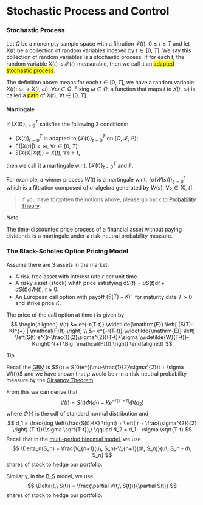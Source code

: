 # Stochastic Process and Control

### Stochastic Process
Let $\Omega$ be a nonempty sample space with a filtration $\mathcal{F}(t)$, $0\leqslant t\leqslant T$ and let $X(t)$ be a collection of random variables indexed by $t\in [0,\ T]$. We say this collection of random variables is a stochastic process. If for each $t$, the random variable $X(t)$ is $\mathcal{F}(t)$-measurable, then we call it an <mark>adapted stochastic process</mark>.

The definition above means for each $t\in [0,\ T]$, we have a random variable $X(t):\ \omega\to X(t,\ \omega),\ \forall \omega\in \Omega$. Fixing $\omega\in \Omega$, a function that maps $t$ to $X(t,\ \omega)$ is called a <mark>path</mark> of $X(t),\ \forall t\in [0,\ T]$.

#### Martingale
If $\{X(t)\}_{t=0}^{T}$ satisfies the following 3 conditions: 
- $\{X(t)\}_{t=0}^{T}$ is adapted to $\{\mathcal{F}(t)\}_{t=0}^{T}$ on $(\Omega,\ \mathcal{F},\ \mathbb{P})$;
- $\mathrm{E}(\left\vert X(t) \right\vert )<\infty,\ \forall t\in [0,\ T]$;
- $\mathrm{E}(X(s)|X(t))=X(t),\ \forall s\geqslant t$,

then we call it a martingale w.r.t. $\{\mathcal{F}(t)\}_{t=0}^{T}$ and $\mathbb{P}$.

For example, a wiener process $W(t)$ is a martingale w.r.t. $\{\sigma(W(s))\}_{s=0}^{t}$ which is a filtration composed of $\sigma$-algebra generated by $W(s),\ \forall s\in [0,\ t]$.

> If you have forgotten the notions above, please go back to [Probability Theory](courses/mathematical_finance/4_probability_theory.md#measurable-theorem).

> [!NOTE]
> The time-discounted price process of a financial asset without paying dividends is a martingale under a risk-neutral probability measure.

### The Black-Scholes Option Pricing Model
Assume there are 3 assets in the market: 
- A risk-free asset with interest rate $r$ per unit time.
- A risky asset (stock) whith price satisfying $\mathrm{d}S(t) = \mu S(t)\mathrm{d}t + \sigma S(t) \mathrm{d}W(t),\ t\geqslant 0$.
- An European call option with payoff $(S(T)-K)^{+}$ for maturity date $T>0$ and strike price $K$.

The price of the call option at time $t$ is given by 
$$
\begin{aligned}
 V(t) &= e^{-r(T-t)} \widetilde{\mathrm{E}} \left[ (S(T)-K)^{+} | \mathcal{F}(t) \right] \\
 &= e^{-r(T-t)} \widetilde{\mathrm{E}} \left[ \left(S(t) e^{(r-\frac{1}{2}\sigma^{2})(T-t)+\sigma \widetilde{W}(T-t)}-K\right)^{+} \Big| \mathcal{F}(t) \right]
\end{aligned}
$$

> [!TIP]
> Recall the <abbr title='Geometric Brownian Motion'>GBM</abbr> is $S(t) = S(0)e^{(\mu-\frac{1}{2}\sigma^{2})t + \sigma W(t)}$ and we have shown that $\mu$ would be $r$ in a risk-neutral probability measure by the [Girsanov Theorem](courses/mathematical_finance/4_probability_theory.md#girsanov-theorem).

From this we can derive that 
$$
V(t) = S(t)\Phi(d_1) - Ke^{-r(T-t)}\Phi(d_2)
$$
where $\Phi(\cdot)$ is the cdf of standard normal distribution and 
$$
d_1 = \frac{\log \left(\frac{S(t)}{K} \right) + \left( r + \frac{\sigma^{2}}{2} \right) (T-t)}{\sigma \sqrt{T-t}},\ \qquad d_2 = d_1 - \sigma \sqrt{T-t}
$$
Recall that in the [multi-period binomial model](courses/mathematical_finance/5_binomial_model.md#multi-period-binomial-model), we use 
$$
\Delta_n(S_n) = \frac{V_{n+1}(u\, S_n)-V_{n+1}(d\, S_n)}{u\, S_n - d\, S_n}
$$
shares of stock to hedge our portfolio.

Similarly, in the <abbr title='Black-Scholes'>B-S</abbr> model, we use 
$$
\Delta(t,\ S(t)) = \frac{\partial V(t,\ S(t))}{\partial S(t)}
$$
shares of stock to hedge our portfolio.
